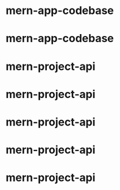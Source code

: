# mern-app-codebase
# mern-app-codebase
# mern-project-api
# mern-project-api
# mern-project-api
# mern-project-api
# mern-project-api

